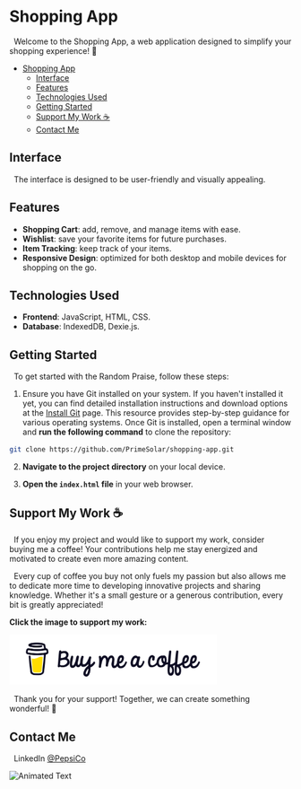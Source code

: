 # Shopping App

&nbsp;&nbsp;Welcome to the Shopping App, a web application designed to simplify your shopping experience! 🛒

- [Shopping App](#shopping-app)
  - [Interface](#interface)
  - [Features](#features)
  - [Technologies Used](#technologies-used)
  - [Getting Started](#getting-started)
  - [Support My Work ☕](#support-my-work-)
  - [Contact Me](#contact-me)

## Interface

&nbsp;&nbsp;The interface is designed to be user-friendly and visually appealing.

## Features

- **Shopping Cart**: add, remove, and manage items with ease.
- **Wishlist**: save your favorite items for future purchases.
- **Item Tracking**: keep track of your items.
- **Responsive Design**: optimized for both desktop and mobile devices for shopping on the go.

## Technologies Used

- **Frontend**: JavaScript, HTML, CSS.
- **Database**: IndexedDB, Dexie.js.

## Getting Started

&nbsp;&nbsp;To get started with the Random Praise, follow these steps:

1. Ensure you have Git installed on your system. If you haven't installed it yet, you can find detailed installation instructions and download options at the <a href="https://github.com/git-guides/install-git" target="blank" rel="noopener noreferrer">Install Git</a> page. This resource provides step-by-step guidance for various operating systems. Once Git is installed, open a terminal window and **run the following command** to clone the repository:

```bash
git clone https://github.com/PrimeSolar/shopping-app.git
```

2. **Navigate to the project directory** on your local device.

3. **Open the `index.html` file** in your web browser.

## Support My Work ☕

&nbsp;&nbsp;If you enjoy my project and would like to support my work, consider buying me a coffee! Your contributions help me stay energized and motivated to create even more amazing content.

&nbsp;&nbsp;Every cup of coffee you buy not only fuels my passion but also allows me to dedicate more time to developing innovative projects and sharing knowledge. Whether it's a small gesture or a generous contribution, every bit is greatly appreciated!

**Click the image to support my work:**

<a href="https://coff.ee/cocacola">
  <img src="assets/coffee.jpg" width="370" height="auto" alt="Buy Me a Coffee"/>
</a>

&nbsp;&nbsp;Thank you for your support! Together, we can create something wonderful! 💖

<a name="contact-me"></a>

## Contact Me

&nbsp;&nbsp;LinkedIn [@PepsiCo](https://www.linkedin.com/in/PepsiCo/)

![Animated Text](https://readme-typing-svg.demolab.com/?lines=Web+Developer;Internet+Sommelier;Passionate+Athlete;Caring+Environmentalist;Human)

